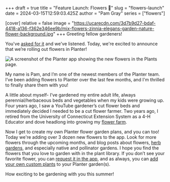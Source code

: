 +++
draft = true
title = "Feature Launch: Flowers 🌸"
slug = "flowers-launch"
date = 2024-03-15T12:59:03.425Z
author = "Pam Gray"
series = ["flowers"]

[cover]
relative = false
image = "https://ucarecdn.com/3d7b9d27-bdaf-4418-a136-f362e346ee9b/mix-flowers-zinnia-elegans-garden-nature-flower-background.jpg"
+++
Greeting fellow gardeners!

You've [asked for it](https://planter.garden/requests/4ceDKBnMKejh5Epov3EM) and we've listened. Today, we're excited to announce that we’re rolling out flowers in Planter!

![A screenshot of the Planter app showing the new flowers in the Plants page.](https://ucarecdn.com/f950c09a-4d5c-42f7-a326-e18469cd9b97/Screenshot%202024-03-15%20at%2010.13.52 AM.png "Some of the new flowers in Planter 🌼")

My name is Pam, and I’m one of the newest members of the Planter team. I’ve been adding flowers to Planter over the last few months, and I'm thrilled to finally share them with you!

A little about myself- I’ve gardened my entire adult life, always perennial/herbaceous beds and vegetables when my kids were growing up. Four years ago, I saw a YouTube gardener’s cut flower beds and immediately decided I needed to be a cut flower farmer. Two years ago, I retired from the University of Connecticut Extension System as a 4-H Educator and dove headlong into growing my [flower farm](https://winterbeegarden.com/).

Now I get to create my own Planter flower garden plans, and you can too! Today we're adding over 3 dozen new flowers to the app. Look for more flowers through the upcoming months, and blog posts about flowers, [herb gardens](https://blog.planter.garden/series/herbs/), and especially native and pollinator gardens. I hope you find the flowers that you love to garden with in the plant library. If you don’t see your favorite flower, you can [request it in the app](https://planter.garden/requests), and as always, you can [add your own custom plants](https://info.planter.garden/plant-information/create-plants/) to your Planter garden(s).

How exciting to be gardening with you this summer!
